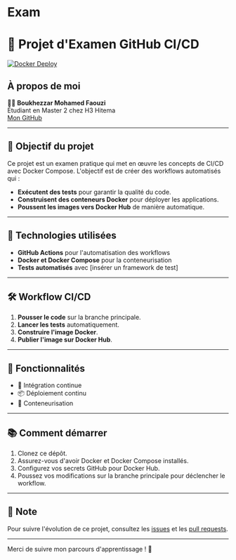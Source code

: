 # Exam     
# 🚀 Projet d'Examen GitHub CI/CD

[![Docker Deploy](https://github.com/faouzibkz/Exam/actions/workflows/docker-deploy.yml/badge.svg)](https://github.com/faouzibkz/Exam/actions/workflows/docker-deploy.yml)

## À propos de moi
👨‍🎓 **Boukhezzar Mohamed Faouzi**  
Étudiant en Master 2 chez H3 Hitema  
[Mon GitHub](https://github.com/faouzibkz) 

---

## 🎯 Objectif du projet
Ce projet est un examen pratique qui met en œuvre les concepts de CI/CD avec Docker Compose. L'objectif est de créer des workflows automatisés qui :

- **Exécutent des tests** pour garantir la qualité du code.
- **Construisent des conteneurs Docker** pour déployer les applications.
- **Poussent les images vers Docker Hub** de manière automatique.

---

## 🔧 Technologies utilisées
- **GitHub Actions** pour l'automatisation des workflows
- **Docker et Docker Compose** pour la conteneurisation
- **Tests automatisés** avec [insérer un framework de test]

---

## 🛠️ Workflow CI/CD
1. **Pousser le code** sur la branche principale.
2. **Lancer les tests** automatiquement.
3. **Construire l'image Docker**.
4. **Publier l'image sur Docker Hub**.

---

## 🌟 Fonctionnalités
- 🚦 Intégration continue
- 📦 Déploiement continu
- 🔄 Conteneurisation

---

## 📚 Comment démarrer
1. Clonez ce dépôt.
2. Assurez-vous d'avoir Docker et Docker Compose installés.
3. Configurez vos secrets GitHub pour Docker Hub.
4. Poussez vos modifications sur la branche principale pour déclencher le workflow.

---

## 📌 Note
Pour suivre l'évolution de ce projet, consultez les [issues](https://github.com/faouzibkz/Exam/issues) et les [pull requests](https://github.com/faouzibkz/Exam/pulls).

---

Merci de suivre mon parcours d'apprentissage ! 🎉

